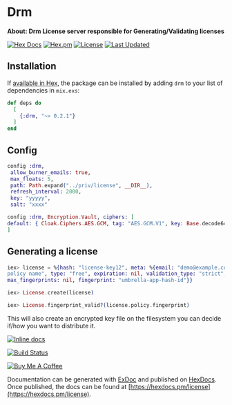 # Drm

**About: Drm License server responsible for Generating/Validating licenses**

[![Hex Docs](https://img.shields.io/badge/hex-docs-lightgreen.svg)](https://hexdocs.pm/drm/)
[![Hex.pm](https://img.shields.io/hexpm/dt/floki.svg)](https://hex.pm/packages/drm)
[![License](https://img.shields.io/hexpm/l/drm.svg)](https://github.com/mithereal/ex_drm/blob/master/LICENSE)
[![Last Updated](https://img.shields.io/github/last-commit/mithereal/ex_drm.svg)](https://github.com/mithereal/ex_drm/commits/master)


## Installation

If [available in Hex](https://hex.pm/docs/publish), the package can be installed by adding `drm` to your list of
dependencies in `mix.exs`:

```elixir
def deps do
  [
    {:drm, "~> 0.2.1"}
  ]
end
```

## Config

```elixir
config :drm,
 allow_burner_emails: true,
 max_floats: 5, 
 path: Path.expand("../priv/license", __DIR__),  
 refresh_interval: 2000,
 key: "yyyyy",
 salt: "xxxx"

config :drm, Encryption.Vault, ciphers: [
default: { Cloak.Ciphers.AES.GCM, tag: "AES.GCM.V1", key: Base.decode64!(System.get_env("ENCRYPTION_KEY")), iv_length: 12 }
]
```


## Generating a license

```elixir
iex> license = %{hash: "license-key12", meta: %{email: "demo@example.com", name: "licensee name"}, policy: %{name: "
policy name", type: "free", expiration: nil, validation_type: "strict", checkin: false, checkin_interval: nil,
max_fingerprints: nil, fingerprint: "umbrella-app-hash-id"}} 

iex> License.create(license)

iex> License.fingerprint_valid?(license.policy.fingerprint)
```
This will also create an encrypted key file on the filesystem you can decide if/how you want to distribute it.


[![Inline docs](http://inch-ci.org/github/mithereal/ex_drm.svg)](http://inch-ci.org/github/mithereal/ex_drm)

[![Build Status](https://circleci.com/gh/mithereal/ex_drm.svg?style=svg)](https://github.com/mithereal/ex_drm)


<a href="https://www.buymeacoffee.com/am8IcVA" target="_blank"><img src="https://bmc-cdn.nyc3.digitaloceanspaces.com/BMC-button-images/custom_images/orange_img.png" alt="Buy Me A Coffee" style="height: auto !important;width: auto !important;" ></a>

Documentation can be generated with [ExDoc](https://github.com/elixir-lang/ex_doc)
and published on [HexDocs](https://hexdocs.pm). Once published, the docs can be found
at [https://hexdocs.pm/license](https://hexdocs.pm/license).

